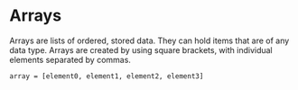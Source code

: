 # Arrays

Arrays are lists of ordered, stored data. They can hold items that are of any data type. Arrays are created by using square brackets, with individual elements separated by commas.

```pseudo
array = [element0, element1, element2, element3]
```